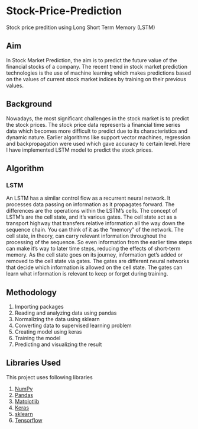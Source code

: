 # Stock-Price-Prediction

Stock price predition using Long Short Term Memory (LSTM)

## Aim

In Stock Market Prediction, the aim is to predict the future value of the financial stocks of a company. The recent trend in stock market prediction technologies is the use of machine learning which makes predictions based on the values of current stock market indices by training on their previous values.

## Background

Nowadays, the most significant challenges in the stock market is to predict the stock prices. The stock price data represents a financial time series data which becomes more difficult to predict due to its characteristics and dynamic nature. Earlier algorithms like support vector machines, regression and backpropagation were used which gave accuracy to certain level. Here I have implemented LSTM model to predict the stock prices.

## Algorithm

### LSTM

An LSTM has a similar control flow as a recurrent neural network. It processes data passing on information as it propagates forward. The differences are the operations within the LSTM’s cells. The concept of LSTM’s are the cell state, and it’s various gates. The cell state act as a transport highway that transfers relative information all the way down the sequence chain. You can think of it as the “memory” of the network. The cell state, in theory, can carry relevant information throughout the processing of the sequence. So even information from the earlier time steps can make it’s way to later time steps, reducing the effects of short-term memory. As the cell state goes on its journey, information get’s added or removed to the cell state via gates. The gates are different neural networks that decide which information is allowed on the cell state. The gates can learn what information is relevant to keep or forget during training.

## Methodology

1. Importing packages
2. Reading and analyzing data using pandas
3. Normalizing the data using sklearn
4. Converting data to supervised learning problem
5. Creating model using keras
6. Training the model
7. Predicting and visualizing the result


## Libraries Used

This project uses following libraries

1. [NumPy](https://numpy.org/)
2. [Pandas](https://pandas.pydata.org/)
3. [Matplotlib](https://matplotlib.org/)
4. [Keras](https://keras.io/)
5. [sklearn](https://scikit-learn.org/)
6. [Tensorflow](https://www.tensorflow.org/)






